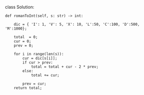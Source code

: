 

class Solution:

    def romanToInt(self, s: str) -> int:
        
        dic = { 'I': 1, 'V': 5, 'X': 10, 'L':50, 'C':100, 'D':500, 'M':1000};
        
        total  = 0;
        cur = 0;
        prev = 0;
        
        for i in range(len(s)):
            cur = dic[s[i]];
            if cur > prev:
                total = total + cur - 2 * prev;
            else:
                total += cur;
            
            prev = cur;
        return total;
